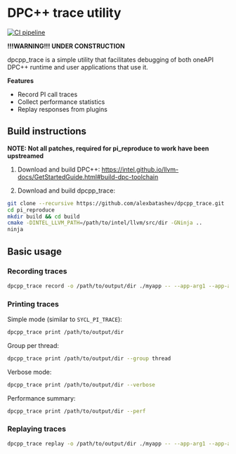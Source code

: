 # DPC++ trace utility

[![CI pipeline](https://github.com/alexbatashev/dpcpp_trace/actions/workflows/ci.yaml/badge.svg?event=schedule)](https://github.com/alexbatashev/dpcpp_trace/actions/workflows/ci.yaml?query=event%3Aschedule)

**!!!WARNING!!! UNDER CONSTRUCTION**

dpcpp_trace is a simple utility that facilitates debugging of both oneAPI DPC++
runtime and user applications that use it.

**Features**

- Record PI call traces
- Collect performance statistics
- Replay responses from plugins

## Build instructions

**NOTE: Not all patches, required for pi_reproduce to work have been upstreamed**

1. Download and build DPC++: https://intel.github.io/llvm-docs/GetStartedGuide.html#build-dpc-toolchain

2. Download and build dpcpp_trace:

```bash
git clone --recursive https://github.com/alexbatashev/dpcpp_trace.git
cd pi_reproduce
mkdir build && cd build
cmake -DINTEL_LLVM_PATH=/path/to/intel/llvm/src/dir -GNinja ..
ninja
```

## Basic usage

### Recording traces
```bash
dpcpp_trace record -o /path/to/output/dir ./myapp -- --app-arg1 --app-arg2=foo
```

### Printing traces
Simple mode (similar to `SYCL_PI_TRACE`):

```bash
dpcpp_trace print /path/to/output/dir
```

Group per thread:

```bash
dpcpp_trace print /path/to/output/dir --group thread
```

Verbose mode:

```bash
dpcpp_trace print /path/to/output/dir --verbose
```

Performance summary:

```bash
dpcpp_trace print /path/to/output/dir --perf
```

### Replaying traces
```bash
dpcpp_trace replay -o /path/to/output/dir ./myapp -- --app-arg1 --app-arg2=foo
```
